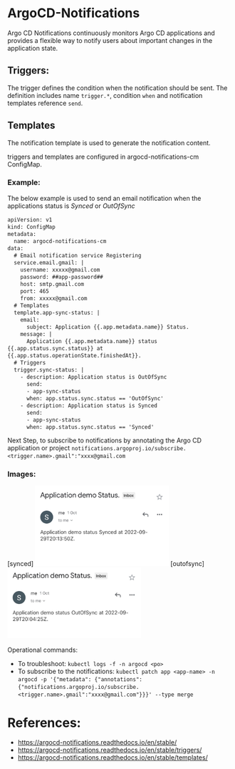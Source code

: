 # ArgoCD-Notifications

Argo CD Notifications continuously monitors Argo CD applications and provides a flexible way to notify users about important changes in the application state. 

## Triggers:
The trigger defines the condition when the notification should be sent. The definition includes name `trigger.*`, condition `when` and notification templates reference `send`.

## Templates
The notification template is used to generate the notification content. 

triggers and templates are configured in argocd-notifications-cm ConfigMap.

### Example:
The below example is used to send an email notification when the applications status is *Synced* or *OutOfSync*
```
apiVersion: v1
kind: ConfigMap
metadata:
  name: argocd-notifications-cm
data:
  # Email notification service Registering
  service.email.gmail: |
    username: xxxxx@gmail.com
    password: ##app-password##
    host: smtp.gmail.com
    port: 465
    from: xxxxx@gmail.com
  # Templates
  template.app-sync-status: |
    email:
      subject: Application {{.app.metadata.name}} Status.
    message: |
      Application {{.app.metadata.name}} status {{.app.status.sync.status}} at {{.app.status.operationState.finishedAt}}.
  # Triggers
  trigger.sync-status: |
    - description: Application status is OutOfSync
      send:
      - app-sync-status
      when: app.status.sync.status == 'OutOfSync'
    - description: Application status is Synced
      send:
      - app-sync-status
      when: app.status.sync.status == 'Synced'
```
Next Step, to subscribe to notifications by annotating the Argo CD application or project
`notifications.argoproj.io/subscribe.<trigger.name>.gmail":"xxxx@gmail.com`

### Images: 
[synced]
<img src="IMG-4243.jpg" width="300"> 
[outofsync]
<img src="IMG-4244.jpg" width="300"> 

Operational commands: 
- To troubleshoot: 
`kubectl logs -f -n argocd <po>`
- To subscribe to the notifications: 
`kubectl patch app <app-name> -n argocd -p '{"metadata": {"annotations": {"notifications.argoproj.io/subscribe.<trigger.name>.gmail":"xxxx@gmail.com"}}}' --type merge`

# References:
- https://argocd-notifications.readthedocs.io/en/stable/
- https://argocd-notifications.readthedocs.io/en/stable/triggers/
- https://argocd-notifications.readthedocs.io/en/stable/templates/
